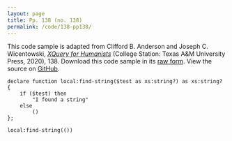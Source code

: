 ```yaml
---
layout: page
title: Pp. 138 (no. 138)
permalink: /code/138-pp138/
---
```


This code sample is adapted from Clifford B. Anderson and Joseph C. Wicentowski, 
[_XQuery for Humanists_](/) (College Station: Texas A&M University Press, 2020), 138. 
Download this code sample in its [raw form](/code/138-pp138/138-pp138.xq).
View the source on [GitHub](https://github.com/coding4humanists/xquery4humanists/blob/master/code/138-pp138/138-pp138.xq).

```xquery
declare function local:find-string($test as xs:string?) as xs:string? {
    if ($test) then
        "I found a string"
    else 
        ()
};

local:find-string(())
```  
